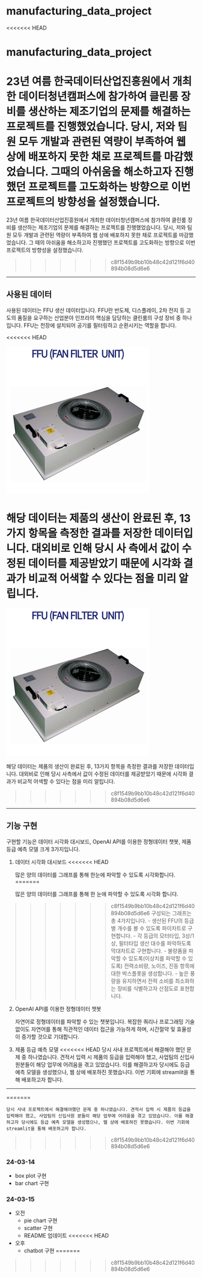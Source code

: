 # manufacturing_data_project
<<<<<<< HEAD

# manufacturing_data_project
23년 여름 한국데이터산업진흥원에서 개최한 데이터청년캠퍼스에 참가하여 클린룸 장비를 생산하는 제조기업의 문제를 해결하는 프로젝트를 진행했었습니다. 당시, 저와 팀원 모두 개발과 관련된 역량이 부족하여 웹 상에 배포하지 못한 채로 프로젝트를 마감했었습니다. 그때의 아쉬움을 해소하고자 진행했던 프로젝트를 고도화하는 방향으로 이번 프로젝트의 방향성을 설정했습니다.
=======
23년 여름 한국데이터산업진흥원에서 개최한 데이터청년캠퍼스에 참가하여 클린룸 장비를 생산하는 제조기업의 문제를 해결하는 프로젝트를 진행했었습니다. 당시, 저와 팀원 모두 개발과 관련된 역량이 부족하여 웹 상에 배포하지 못한 채로 프로젝트를 마감했었습니다. 그 때의 아쉬움을 해소하고자 진행했던 프로젝트를 고도화하는 방향으로 이번 프로젝트의 방향성을 설정했습니다.
>>>>>>> c8f1549b9bb10b48c42d121f6d40894b08d5d6e6

---

## 사용된 데이터
사용된 데이터는 FFU 생산 데이터입니다. FFU란 반도체, 디스플레이, 2차 전지 등 고도의 품질을 요구하는 산업분야 인프라의 핵심을 담당하는 클린룸의 구성 장비 중 하나입니다. FFU는 천장에 설치되어 공기를 필터링하고 순환시키는 역할을 합니다.

<<<<<<< HEAD


![image](https://github.com/iseunglee/manufacturing_data_project/blob/main/image.png)



해당 데이터는 제품의 생산이 완료된 후, 13가지 항목을 측정한 결과를 저장한 데이터입니다. 대외비로 인해 당시 사 측에서 값이 수정된 데이터를 제공받았기 때문에 시각화 결과가 비교적 어색할 수 있다는 점을 미리 알립니다.
=======
![image](https://github.com/iseunglee/manufacturing_data_project/blob/main/image.png)

해당 데이터는 제품의 생산이 완료된 후, 13가지 항목을 측정한 결과를 저장한 데이터입니다. 대외비로 인해 당시 사측에서 값이 수정된 데이터를 제공받았기 때문에 시각화 결과가 비교적 어색할 수 있다는 점을 미리 알립니다.
>>>>>>> c8f1549b9bb10b48c42d121f6d40894b08d5d6e6

---

## 기능 구현
구현할 기능은 데이터 시각화 대시보드, OpenAI API를 이용한 정형데이터 챗봇, 제품 등급 예측 모델 크게 3가지입니다.


1. 데이터 시각화 대시보드
<<<<<<< HEAD

    많은 양의 데이터를 그래프를 통해 한눈에 파악할 수 있도록 시각화합니다.
=======
   
    많은 양의 데이터를 그래프를 통해 한 눈에 파악할 수 있도록 시각화 합니다.
>>>>>>> c8f1549b9bb10b48c42d121f6d40894b08d5d6e6
    구성되는 그래프는 총 4가지입니다.
    - 생산된 FFU의 등급별 개수를 볼 수 있도록 파이차트로 구현합니다.
    - 각 등급의 모터타입, 3상/1상, 필터타입 생산 대수를 파악하도록 막대차트로 구현합니다.
    - 불량품을 파악할 수 있도록(이상치를 파악할 수 있도록) 전력소비량, 노이즈, 진동 항목에 대한 박스플롯을 생성합니다.
    - 높은 풍량을 유지하면서 전력 소비를 최소화하는 장비를 식별하고자 산점도로 표현합니다.




2. OpenAI API를 이용한 정형데이터 챗봇
   
    자연어로 정형데이터를 파악할 수 있는 챗봇입니다.
    복잡한 쿼리나 프로그래밍 기술 없이도 자연어를 통해 직관적인 데이터 접근을 가능하게 하며, 시간절약 및 효율성이 증가할 것으로 기대합니다.




3. 제품 등급 예측 모델
<<<<<<< HEAD
    당시 사내 프로젝트에서 해결해야 했던 문제 중 하나였습니다. 견적서 입력 시 제품의 등급을 입력해야 했고, 사업팀의 신입사원분들이 해당 업무에 어려움을 겪고 있었습니다. 이를 해결하고자 당시에도 등급 예측 모델을 생성했으나, 웹 상에 배포하진 못했습니다. 이번 기회에 streamlit을 통해 배포하고자 합니다.



---


=======
   
    당시 사내 프로젝트에서 해결해야했던 문제 중 하나였습니다. 견적서 입력 시 제품의 등급을 입력해야 했고, 사업팀의 신입사원 분들이 해당 업무에 어려움을 겪고 있었습니다. 이를 해결하고자 당시에도 등급 예측 모델을 생성했으나, 웹 상에 배포하진 못했습니다. 이번 기회에 streamlit을 통해 배포하고자 합니다.
>>>>>>> c8f1549b9bb10b48c42d121f6d40894b08d5d6e6

### 24-03-14
- box plot 구현
- bar chart 구현

### 24-03-15
- 오전
    - pie chart 구현
    - scatter 구현
    - README 업데이트
<<<<<<< HEAD
- 오후
    - chatbot 구현
=======
>>>>>>> c8f1549b9bb10b48c42d121f6d40894b08d5d6e6
